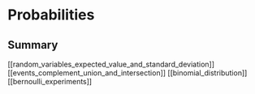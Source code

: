# Probabilities
## Summary
[[random_variables_expected_value_and_standard_deviation]]
[[events_complement_union_and_intersection]]
[[binomial_distribution]]
[[bernoulli_experiments]]
